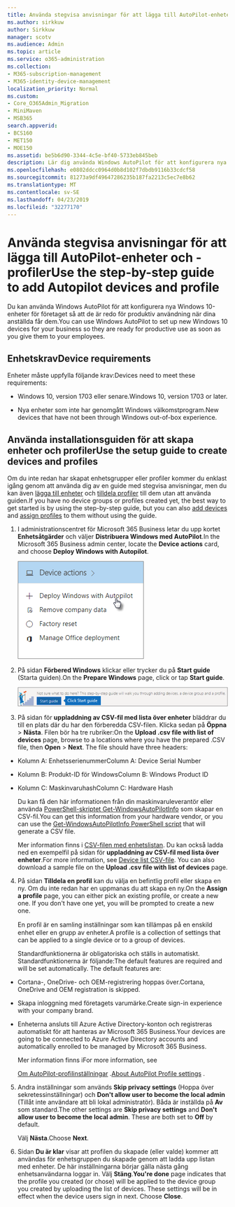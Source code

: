 ```yaml
---
title: Använda stegvisa anvisningar för att lägga till AutoPilot-enheter och -profiler
ms.author: sirkkuw
author: Sirkkuw
manager: scotv
ms.audience: Admin
ms.topic: article
ms.service: o365-administration
ms.collection:
- M365-subscription-management
- M365-identity-device-management
localization_priority: Normal
ms.custom:
- Core_O365Admin_Migration
- MiniMaven
- MSB365
search.appverid:
- BCS160
- MET150
- MOE150
ms.assetid: be5b6d90-3344-4c5e-bf40-5733eb845beb
description: Lär dig använda Windows AutoPilot för att konfigurera nya Windows 10-enheter för ditt företag.
ms.openlocfilehash: e0802ddcc0964d0b8d102f7dbdb9116b33cdcf58
ms.sourcegitcommit: 81273a9df49647286235b187fa2213c5ec7e8b62
ms.translationtype: MT
ms.contentlocale: sv-SE
ms.lasthandoff: 04/23/2019
ms.locfileid: "32277170"
---
```

# <a name="use-the-step-by-step-guide-to-add-autopilot-devices-and-profile"></a><span data-ttu-id="fb006-103">Använda stegvisa anvisningar för att lägga till AutoPilot-enheter och -profiler</span><span class="sxs-lookup"><span data-stu-id="fb006-103">Use the step-by-step guide to add Autopilot devices and profile</span></span>

<span data-ttu-id="fb006-104">Du kan använda Windows AutoPilot för att konfigurera nya Windows 10-enheter för företaget så att de är redo för produktiv användning när dina anställda får dem.</span><span class="sxs-lookup"><span data-stu-id="fb006-104">You can use Windows AutoPilot to set up new Windows 10 devices for your business so they are ready for productive use as soon as you give them to your employees.</span></span>
  
## <a name="device-requirements"></a><span data-ttu-id="fb006-105">Enhetskrav</span><span class="sxs-lookup"><span data-stu-id="fb006-105">Device requirements</span></span>

<span data-ttu-id="fb006-106">Enheter måste uppfylla följande krav:</span><span class="sxs-lookup"><span data-stu-id="fb006-106">Devices need to meet these requirements:</span></span>
  
- <span data-ttu-id="fb006-107">Windows 10, version 1703 eller senare.</span><span class="sxs-lookup"><span data-stu-id="fb006-107">Windows 10, version 1703 or later.</span></span>
    
- <span data-ttu-id="fb006-108">Nya enheter som inte har genomgått Windows välkomstprogram.</span><span class="sxs-lookup"><span data-stu-id="fb006-108">New devices that have not been through Windows out-of-box experience.</span></span>
    
## <a name="use-the-setup-guide-to-create-devices-and-profiles"></a><span data-ttu-id="fb006-109">Använda installationsguiden för att skapa enheter och profiler</span><span class="sxs-lookup"><span data-stu-id="fb006-109">Use the setup guide to create devices and profiles</span></span>

<span data-ttu-id="fb006-110">Om du inte redan har skapat enhetsgrupper eller profiler kommer du enklast igång genom att använda dig av en guide med stegvisa anvisningar, men du kan även [lägga till enheter](create-and-edit-autopilot-devices.md) och [tilldela profiler](create-and-edit-autopilot-profiles.md) till dem utan att använda guiden.</span><span class="sxs-lookup"><span data-stu-id="fb006-110">If you have no device groups or profiles created yet, the best way to get started is by using the step-by-step guide, but you can also [add devices](create-and-edit-autopilot-devices.md) and [assign profiles](create-and-edit-autopilot-profiles.md) to them without using the guide.</span></span> 
  
1. <span data-ttu-id="fb006-111">I administrationscentret för Microsoft 365 Business letar du upp kortet **Enhetsåtgärder** och väljer **Distribuera Windows med AutoPilot**.</span><span class="sxs-lookup"><span data-stu-id="fb006-111">In the Microsoft 365 Business admin center, locate the **Device actions** card, and choose **Deploy Windows with Autopilot**.</span></span>
    
    ![On the Device actions card, choose Deploy Windows with Autopilot.](media/160d5c2a-11a8-48f9-a8aa-70f084b85448.png)
  
2. <span data-ttu-id="fb006-113">På sidan **Förbered Windows** klickar eller trycker du på **Start guide** (Starta guiden).</span><span class="sxs-lookup"><span data-stu-id="fb006-113">On the **Prepare Windows** page, click or tap **Start guide**.</span></span>
    
    ![Click Start guide for step-by-step instructions for Autopilot.](media/31662655-d1e6-437d-87ea-c0dec5da56f7.png)
  
3. <span data-ttu-id="fb006-p101">På sidan för **uppladdning av CSV-fil med lista över enheter** bläddrar du till en plats där du har den förberedda CSV-filen. Klicka sedan på **Öppna** \> **Nästa**. Filen bör ha tre rubriker:</span><span class="sxs-lookup"><span data-stu-id="fb006-p101">On the **Upload .csv file with list of devices** page, browse to a locations where you have the prepared .CSV file, then **Open** \> **Next**. The file should have three headers:</span></span>
    
  - <span data-ttu-id="fb006-117">Kolumn A: Enhetsserienummer</span><span class="sxs-lookup"><span data-stu-id="fb006-117">Column A: Device Serial Number</span></span>
    
  - <span data-ttu-id="fb006-118">Kolumn B: Produkt-ID för Windows</span><span class="sxs-lookup"><span data-stu-id="fb006-118">Column B: Windows Product ID</span></span>
    
  - <span data-ttu-id="fb006-119">Kolumn C: Maskinvaruhash</span><span class="sxs-lookup"><span data-stu-id="fb006-119">Column C: Hardware Hash</span></span>
    
    <span data-ttu-id="fb006-120">Du kan få den här informationen från din maskinvaruleverantör eller använda [PowerShell-skriptet Get-WindowsAutoPilotInfo](https://www.powershellgallery.com/packages/Get-WindowsAutoPilotInfo) som skapar en CSV-fil.</span><span class="sxs-lookup"><span data-stu-id="fb006-120">You can get this information from your hardware vendor, or you can use the [Get-WindowsAutoPilotInfo PowerShell script](https://www.powershellgallery.com/packages/Get-WindowsAutoPilotInfo) that will generate a CSV file.</span></span> 
    
    <span data-ttu-id="fb006-p102">Mer information finns i [CSV-filen med enhetslistan](https://support.office.com/article/932e3676-2491-49f0-9177-d893d2f5276e). Du kan också ladda ned en exempelfil på sidan för **uppladdning av CSV-fil med lista över enheter**.</span><span class="sxs-lookup"><span data-stu-id="fb006-p102">For more information, see [Device list CSV-file](https://support.office.com/article/932e3676-2491-49f0-9177-d893d2f5276e). You can also download a sample file on the **Upload .csv file with list of devices** page.</span></span> 
    
4. <span data-ttu-id="fb006-p103">På sidan **Tilldela en profil** kan du välja en befintlig profil eller skapa en ny. Om du inte redan har en uppmanas du att skapa en ny.</span><span class="sxs-lookup"><span data-stu-id="fb006-p103">On the **Assign a profile** page, you can either pick an existing profile, or create a new one. If you don't have one yet, you will be prompted to create a new one.</span></span> 
    
    <span data-ttu-id="fb006-125">En proﬁl är en samling inställningar som kan tillämpas på en enskild enhet eller en grupp av enheter.</span><span class="sxs-lookup"><span data-stu-id="fb006-125">A profile is a collection of settings that can be applied to a single device or to a group of devices.</span></span>
    
    <span data-ttu-id="fb006-p104">Standardfunktionerna är obligatoriska och ställs in automatiskt. Standardfunktionerna är följande:</span><span class="sxs-lookup"><span data-stu-id="fb006-p104">The default features are required and will be set automatically. The default features are:</span></span>
    
  - <span data-ttu-id="fb006-128">Cortana-, OneDrive- och OEM-registrering hoppas över.</span><span class="sxs-lookup"><span data-stu-id="fb006-128">Cortana, OneDrive and OEM registration is skipped.</span></span>
    
  - <span data-ttu-id="fb006-129">Skapa inloggning med företagets varumärke.</span><span class="sxs-lookup"><span data-stu-id="fb006-129">Create sign-in experience with your company brand.</span></span>
    
  - <span data-ttu-id="fb006-130">Enheterna ansluts till Azure Active Directory-konton och registreras automatiskt för att hanteras av Microsoft 365 Business.</span><span class="sxs-lookup"><span data-stu-id="fb006-130">Your devices are going to be connected to Azure Active Directory accounts and automatically enrolled to be managed by Microsoft 365 Business.</span></span>
    
    <span data-ttu-id="fb006-131">Mer information finns i</span><span class="sxs-lookup"><span data-stu-id="fb006-131">For more information, see</span></span>
    
    <span data-ttu-id="fb006-132">[Om AutoPilot-profilinställningar](autopilot-profile-settings.md) .</span><span class="sxs-lookup"><span data-stu-id="fb006-132">[About AutoPilot Profile settings](autopilot-profile-settings.md) .</span></span> 
    
5. <span data-ttu-id="fb006-133">Andra inställningar som används **Skip privacy settings** (Hoppa över sekretessinställningar) och **Don't allow user to become the local admin** (Tillåt inte användare att bli lokal administratör). Båda är inställda på **Av** som standard.</span><span class="sxs-lookup"><span data-stu-id="fb006-133">The other settings are **Skip privacy settings** and **Don't allow user to become the local admin**. These are both set to **Off** by default.</span></span> 
    
    <span data-ttu-id="fb006-134">Välj **Nästa**.</span><span class="sxs-lookup"><span data-stu-id="fb006-134">Choose **Next**.</span></span>
    
6. <span data-ttu-id="fb006-p105">Sidan **Du är klar** visar att profilen du skapade (eller valde) kommer att användas för enhetsgruppen du skapade genom att ladda upp listan med enheter. De här inställningarna börjar gälla nästa gång enhetsanvändarna loggar in. Välj **Stäng**.</span><span class="sxs-lookup"><span data-stu-id="fb006-p105">**You're done** page indicates that the profile you created (or chose) will be applied to the device group you created by uploading the list of devices. These settings will be in effect when the device users sign in next. Choose **Close**.</span></span>
    